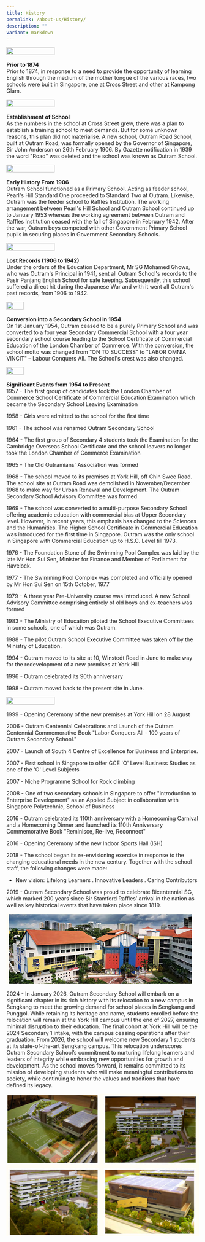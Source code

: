 ```yaml
---
title: History
permalink: /about-us/History/
description: ""
variant: markdown
---
```

<img style="width:50%;height:50%" src="/images/About%20us/History/H1NEW.jpg">

**Prior to 1874**  
Prior to 1874, in response to a need to provide the opportunity of learning English through the medium of the mother tongue of the various races, two schools were built in Singapore, one at Cross Street and other at Kampong Glam.

<img style="width:50%;height:50%" src="/images/About%20us/History/H2NEW.jpg">

**Establishment of School**  
As the numbers in the school at Cross Street grew, there was a plan to establish a training school to meet demands. But for some unknown reasons, this plan did not materialise. A new school, Outram Road School, built at Outram Road, was formally opened by the Governor of Singapore, Sir John Anderson on 26th February 1906. By Gazette notification in 1939 the word "Road" was deleted and the school was known as Outram School.

<img style="width:50%;height:50%" src="/images/About%20us/History/H3NEW.jpg">

**Early History From 1906**  
Outram School functioned as a Primary School. Acting as feeder school, Pearl's Hill Standard One proceeded to Standard Two at Outram. Likewise, Outram was the feeder school to Raffles Institution. The working arrangement between Pearl's Hill School and Outram School continued up to January 1953 whereas the working agreement between Outram and Raffles Institution ceased with the fall of Singapore in February 1942. After the war, Outram boys competed with other Government Primary School pupils in securing places in Government Secondary Schools.

<img style="width:50%;height:50%" src="/images/About%20us/History/H4NEW.jpg">

**Lost Records (1906 to 1942)**  
Under the orders of the Education Department, Mr SG Mohamed Ghows, who was Outram's Principal in 1941, sent all Outram School's records to the Pasir Panjang English School for safe keeping. Subsequently, this school suffered a direct hit during the Japanese War and with it went all Outram's past records, from 1906 to 1942.

<img style="width:30%;height:50%" src="/images/About%20us/History/H1NEW.gif">

**Conversion into a Secondary School in 1954**  
On 1st January 1954, Outram ceased to be a purely Primary School and was converted to a four year Secondary Commercial School with a four year secondary school course leading to the School Certificate of Commercial Education of the London Chamber of Commerce. With the conversion, the school motto was changed from "ON TO SUCCESS" to "LABOR OMNIA VINCIT" – Labour Conquers All. The School's crest was also changed.

<img style="width:30%;height:50%" src="/images/About%20us/History/H5NEW.jpg">

**Significant Events from 1954 to Present**  
1957 - The first group of candidates took the London Chamber of Commerce School Certificate of Commercial Education Examination which became the Secondary School Leaving Examination  
  
1958 - Girls were admitted to the school for the first time
 
1961 - The school was renamed Outram Secondary School  
  
1964 - The first group of Secondary 4 students took the Examination for the Cambridge Overseas School Certificate and the school leavers no longer took the London Chamber of Commerce Examination  
  
1965 - The Old Outramians' Association was formed  
  
1968 - The school moved to its premises at York Hill, off Chin Swee Road. The school site at Outram Road was demolished in November/December 1968 to make way for Urban Renewal and Development. The Outram Secondary School Advisory Committee was formed  
  
1969 - The school was converted to a multi-purpose Secondary School offering academic education with commercial bias at Upper Secondary level. However, in recent years, this emphasis has changed to the Sciences and the Humanities. The Higher School Certificate in Commercial Education was introduced for the first time in Singapore. Outram was the only school in Singapore with Commercial Education up to H.S.C. Level till 1973.  
  
1976 - The Foundation Stone of the Swimming Pool Complex was laid by the late Mr Hon Sui Sen, Minister for Finance and Member of Parliament for Havelock.  
  
1977 - The Swimming Pool Complex was completed and officially opened by Mr Hon Sui Sen on 15th October, 1977  
  
1979 - A three year Pre-University course was introduced. A new School Advisory Committee comprising entirely of old boys and ex-teachers was formed  
  
1983 - The Ministry of Education piloted the School Executive Committees in some schools, one of which was Outram.  
  
1988 - The pilot Outram School Executive Committee was taken off by the Ministry of Education.  
  
1994 - Outram moved to its site at 10, Winstedt Road in June to make way for the redevelopment of a new premises at York Hill.  
  
1996 - Outram celebrated its 90th anniversary 

1998 - Outram moved back to the present site in June.

<img style="width:50%;height:50%" src="/images/About%20us/History/H6NEW.jpg">

1999 - Opening Ceremony of the new premises at York Hill on 28 August  
  
2006 - Outram Centennial Celebrations and Launch of the Outram Centennial Commemorative&nbsp;Book "Labor&nbsp;Conquers All - 100 years of Outram Secondary School."  
  
2007 - Launch of South 4 Centre of Excellence for Business and Enterprise.  
  
2007 - First school in Singapore to offer GCE 'O' Level Business Studies as one of the 'O' Level Subjects  
  
2007 - Niche Programme School for Rock climbing  
  
2008 - One of two secondary schools in Singapore to offer "introduction to Enterprise Development" as an Applied Subject in collaboration with Singapore Polytechnic, School of Business

2016 - Outram celebrated its 110th anniversary with a Homecoming Carnival and a Homecoming Dinner and launched its 110th Anniversary Commemorative Book "Reminisce, Re-live, Reconnect"

  

2016 - Opening Ceremony of the new Indoor Sports Hall (ISH)&nbsp;

  

2018 - The school began its re-envisioning exercise in response to the changing educational needs in the new century. Together with the school staff, the following changes were made:

*   New vision: Lifelong Learners . Innovative Leaders . Caring Contributors

2019 - Outram Secondary School was proud to celebrate Bicentennial SG, which marked 200 years since Sir Stamford Raffles’ arrival in the nation as well as key historical events that have taken place since 1819.

![](/images/Outram_1.png)

2024 - In January 2026, Outram Secondary School will embark on a significant chapter in its rich history with its relocation to a new campus in Sengkang to meet the growing demand for school places in Sengkang and Punggol. While retaining its heritage and name, students enrolled before the relocation will remain at the York Hill campus until the end of 2027, ensuring minimal disruption to their education. The final cohort at York Hill will be the 2024 Secondary 1 intake, with the campus ceasing operations after their graduation. From 2026, the school will welcome new Secondary 1 students at its state-of-the-art Sengkang campus. This relocation underscores Outram Secondary School’s commitment to nurturing lifelong learners and leaders of integrity while embracing new opportunities for growth and development. As the school moves forward, it remains committed to its mission of developing students who will make meaningful contributions to society, while continuing to honor the values and traditions that have defined its legacy.

![](/images/Outram_2.png)